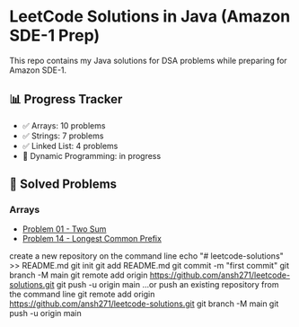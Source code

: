 # LeetCode Solutions in Java (Amazon SDE-1 Prep)

This repo contains my Java solutions for DSA problems while preparing for Amazon SDE-1.

## 📊 Progress Tracker
- ✅ Arrays: 10 problems
- ✅ Strings: 7 problems
- ✅ Linked List: 4 problems
- 🔄 Dynamic Programming: in progress

## 📂 Solved Problems
### Arrays
- [Problem 01 - Two Sum](arrays/twosum.java)
- [Problem 14 - Longest Common Prefix](arrays/LongestCommonPrefix.java)




create a new repository on the command line
echo "# leetcode-solutions" >> README.md
    git init
    git add README.md
    git commit -m "first commit"
    git branch -M main
    git remote add origin https://github.com/ansh271/leetcode-solutions.git
    git push -u origin main
…or push an existing repository from the command line
    git remote add origin https://github.com/ansh271/leetcode-solutions.git
    git branch -M main
    git push -u origin main